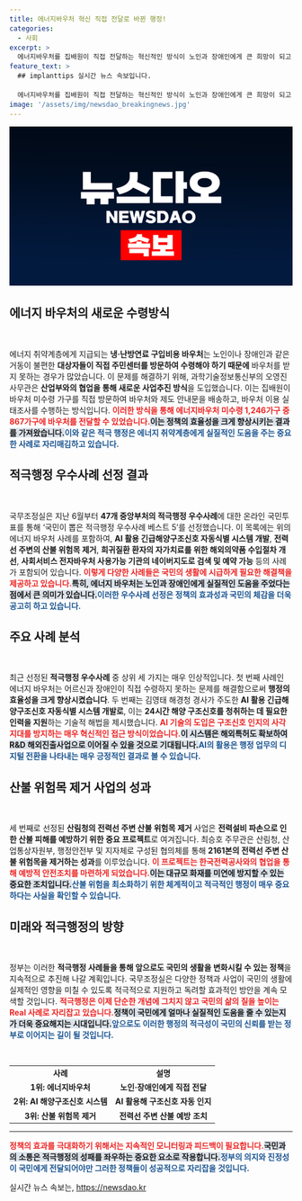```yaml
---
title: 에너지바우처 혁신 직접 전달로 바뀐 행정!
categories:
  - 사회
excerpt: >
  에너지바우처를 집배원이 직접 전달하는 혁신적인 방식이 노인과 장애인에게 큰 희망이 되고 있다. 국민이 선정한 적극행정 우수사례 베스트 5에 올라 관심을 모은 이 사례, 과연 어떤 변화를 가져왔을까? 클릭하여 알아보세요!
feature_text: >
  ## implanttips 실시간 뉴스 속보입니다.

  에너지바우처를 집배원이 직접 전달하는 혁신적인 방식이 노인과 장애인에게 큰 희망이 되고 있다. 국민이 선정한 적극행정 우수사례 베스트 5에 올라 관심을 모은 이 사례, 과연 어떤 변화를 가져왔을까? 클릭하여 알아보세요!
image: '/assets/img/newsdao_breakingnews.jpg'
---
```


<p><img src="/assets/img/newsdao_breakingnews.jpg" alt="implanttips 속보" /></p>

<h2 data-ke-size="size26">에너지 바우처의 새로운 수령방식</h2>

<p data-ke-size="size16">&nbsp;</p>

<p>에너지 취약계층에게 지급되는 <strong>냉·난방연료 구입비용 바우처</strong>는 노인이나 장애인과 같은 거동이 불편한 <strong>대상자들이 직접 주민센터를 방문하여 수령해야 하기 때문에</strong> 바우처를 받지 못하는 경우가 많았습니다. 이 문제를 해결하기 위해, 과학기술정보통신부의 오영진 사무관은 <strong>산업부와의 협업을 통해 새로운 사업추진 방식</strong>을 도입했습니다. 이는 집배원이 바우처 미수령 가구를 직접 방문하여 바우처와 제도 안내문을 배송하고, 바우처 이용 실태조사를 수행하는 방식입니다. <b><span style="color: #ee2323;">이러한 방식을 통해 에너지바우처 미수령 1,246가구 중 867가구에 바우처를 전달할 수 있었습니다.</span></b><b><span style="background-color: #21538527;">이는 정책의 효율성을 크게 향상시키는 결과를 가져왔습니다.</span></b><b><span style="color: #1a5490;">이와 같은 적극 행정은 에너지 취약계층에게 실질적인 도움을 주는 중요한 사례로 자리매김하고 있습니다.</span></b></p>

<h2 data-ke-size="size26">적극행정 우수사례 선정 결과</h2>

<p data-ke-size="size16">&nbsp;</p>

<p>국무조정실은 지난 6월부터 <strong>47개 중앙부처의 적극행정 우수사례</strong>에 대한 온라인 국민투표를 통해 ‘국민이 뽑은 적극행정 우수사례 베스트 5’를 선정했습니다. 이 목록에는 위의 에너지 바우처 사례를 포함하여, <strong>AI 활용 긴급해양구조신호 자동식별 시스템 개발</strong>, <strong>전력선 주변의 산불 위험목 제거</strong>, <strong>희귀질환 환자의 자가치료를 위한 해외의약품 수입절차 개선</strong>, <strong>사회서비스 전자바우처 사용가능 기관의 네이버지도로 검색 및 예약 가능</strong> 등의 사례가 포함되어 있습니다. <b><span style="color: #ee2323;">이렇게 다양한 사례들은 국민의 생활에 시급하게 필요한 해결책을 제공하고 있습니다.</span></b><b><span style="background-color: #21538527;">특히, 에너지 바우처는 노인과 장애인에게 실질적인 도움을 주었다는 점에서 큰 의미가 있습니다.</span></b><b><span style="color: #1a5490;">이러한 우수사례 선정은 정책의 효과성과 국민의 체감을 더욱 공고히 하고 있습니다.</span></b></p>

<h2 data-ke-size="size26">주요 사례 분석</h2>

<p data-ke-size="size16">&nbsp;</p>

<p>최근 선정된 <strong>적극행정 우수사례</strong> 중 상위 세 가지는 매우 인상적입니다. 첫 번째 사례인 에너지 바우처는 어르신과 장애인이 직접 수령하지 못하는 문제를 해결함으로써 <strong>행정의 효율성을 크게 향상시켰습니다</strong>. 두 번째는 김영태 해경청 경사가 주도한 <strong>AI 활용 긴급해양구조신호 자동식별 시스템 개발로</strong>, 이는 <strong>24시간 해양 구조신호를 청취하는 데 필요한 인력을 지원</strong>하는 기술적 해법을 제시했습니다. <b><span style="color: #ee2323;">AI 기술의 도입은 구조신호 인지의 사각지대를 방지하는 매우 혁신적인 접근 방식이었습니다.</span></b><b><span style="background-color: #21538527;">이 시스템은 해외특허도 확보하여 R&amp;D 해외진출사업으로 이어질 수 있을 것으로 기대됩니다.</span></b><b><span style="color: #1a5490;">AI의 활용은 행정 업무의 디지털 전환을 나타내는 매우 긍정적인 결과로 볼 수 있습니다.</span></b></p>

<h2 data-ke-size="size26">산불 위험목 제거 사업의 성과</h2>

<p data-ke-size="size16">&nbsp;</p>

<p>세 번째로 선정된 <strong>산림청의 전력선 주변 산불 위험목 제거</strong> 사업은 <strong>전력설비 파손으로 인한 산불 피해를 예방하기 위한 중요 프로젝트</strong>로 여겨집니다. 최승호 주무관은 산림청, 산업통상자원부, 행정안전부 및 지자체로 구성된 협의체를 통해 <strong>2161본의 전력선 주변 산불 위험목을 제거하는 성과</strong>를 이루었습니다. <b><span style="color: #ee2323;">이 프로젝트는 한국전력공사와의 협업을 통해 예방적 안전조치를 마련하게 되었습니다.</span></b><b><span style="background-color: #21538527;">이는 대규모 화재를 미연에 방지할 수 있는 중요한 조치입니다.</span></b><b><span style="color: #1a5490;">산불 위험을 최소화하기 위한 체계적이고 적극적인 행정이 매우 중요하다는 사실을 확인할 수 있습니다.</span></b></p>

<h2 data-ke-size="size26">미래와 적극행정의 방향</h2>

<p data-ke-size="size16">&nbsp;</p>

<p>정부는 이러한 <strong>적극행정 사례들을 통해 앞으로도 국민의 생활을 변화시킬 수 있는 정책</strong>을 지속적으로 추진해 나갈 계획입니다. 국무조정실은 다양한 정책과 사업이 국민의 생활에 실제적인 영향을 미칠 수 있도록 적극적으로 지원하고 독려할 효과적인 방안을 계속 모색할 것입니다. <b><span style="color: #ee2323;">적극행정은 이제 단순한 개념에 그치지 않고 국민의 삶의 질을 높이는 Real 사례로 자리잡고 있습니다.</span></b><b><span style="background-color: #21538527;">정책이 국민에게 얼마나 실질적인 도움을 줄 수 있는지가 더욱 중요해지는 시대입니다.</span></b><b><span style="color: #1a5490;">앞으로도 이러한 행정의 적극성이 국민의 신뢰를 받는 정부로 이어지는 길이 될 것입니다.</span></b></p>

<p data-ke-size="size16">&nbsp;</p>

<table>
<tr>
<td style="text-align: center; height: 17px;"><b>사례</b></td>
<td style="text-align: center; height: 17px;"><b>설명</b></td>
</tr>
<tr>
<td style="text-align: center; height: 17px;"><b>1위: 에너지바우처</b></td>
<td style="text-align: center; height: 17px;"><b>노인·장애인에게 직접 전달</b></td>
</tr>
<tr>
<td style="text-align: center; height: 17px;"><b>2위: AI 해양구조신호 시스템</b></td>
<td style="text-align: center; height: 17px;"><b>AI 활용해 구조신호 자동 인지</b></td>
</tr>
<tr>
<td style="text-align: center; height: 17px;"><b>3위: 산불 위험목 제거</b></td>
<td style="text-align: center; height: 17px;"><b>전력선 주변 산불 예방 조치</b></td>
</tr>
</table>

<hr />

<p><b><span style="color: #ee2323;">정책의 효과를 극대화하기 위해서는 지속적인 모니터링과 피드백이 필요합니다.</span></b><b><span style="background-color: #21538527;">국민과의 소통은 적극행정의 성패를 좌우하는 중요한 요소로 작용합니다.</span></b><b><span style="color: #1a5490;">정부의 의지와 진정성이 국민에게 전달되어야만 그러한 정책들이 성공적으로 자리잡을 것입니다.</span></b></p>
실시간 뉴스 속보는, <a href="https://newsdao.kr" rel="dofollow">https://newsdao.kr</a>


